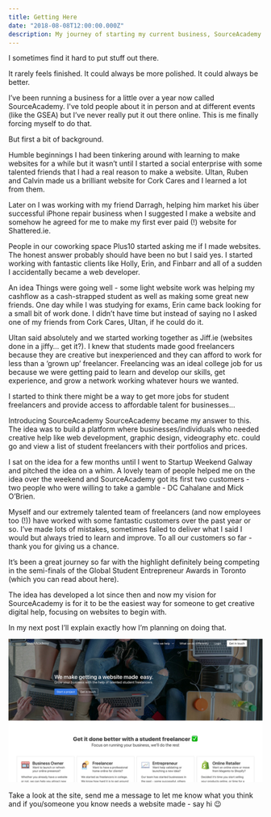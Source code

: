 ```yaml
---
title: Getting Here
date: "2018-08-08T12:00:00.000Z"
description: My journey of starting my current business, SourceAcademy.
---
```


I sometimes find it hard to put stuff out there.

It rarely feels finished. It could always be more polished. It could always be better.

I’ve been running a business for a little over a year now called SourceAcademy. I've told people about it in person and at different events (like the GSEA) but I’ve never really put it out there online. This is me finally forcing myself to do that.

But first a bit of background.

Humble beginnings
I had been tinkering around with learning to make websites for a while but it wasn’t until I started a social enterprise with some talented friends that I had a real reason to make a website. Ultan, Ruben and Calvin made us a brilliant website for Cork Cares and I learned a lot from them.

Later on I was working with my friend Darragh, helping him market his über successful iPhone repair business when I suggested I make a website and somehow he agreed for me to make my first ever paid (!) website for Shattered.ie.

People in our coworking space Plus10 started asking me if I made websites. The honest answer probably should have been no but I said yes. I started working with fantastic clients like Holly, Erin, and Finbarr and all of a sudden I accidentally became a web developer.

An idea
Things were going well - some light website work was helping my cashflow as a cash-strapped student as well as making some great new friends. One day while I was studying for exams, Erin came back looking for a small bit of work done. I didn’t have time but instead of saying no I asked one of my friends from Cork Cares, Ultan, if he could do it.

Ultan said absolutely and we started working together as Jiff.ie (websites done in a jiffy… get it?). I knew that students made good freelancers because they are creative but inexperienced and they can afford to work for less than a ‘grown up’ freelancer. Freelancing was an ideal college job for us because we were getting paid to learn and develop our skills, get experience, and grow a network working whatever hours we wanted.

I started to think there might be a way to get more jobs for student freelancers and provide access to affordable talent for businesses…

Introducing SourceAcademy
SourceAcademy became my answer to this. The idea was to build a platform where businesses/individuals who needed creative help like web development, graphic design, videography etc. could go and view a list of student freelancers with their portfolios and prices.

I sat on the idea for a few months until I went to Startup Weekend Galway and pitched the idea on a whim. A lovely team of people helped me on the idea over the weekend and SourceAcademy got its first two customers - two people who were willing to take a gamble - DC Cahalane and Mick O’Brien.

Myself and our extremely talented team of freelancers (and now employees too (!)) have worked with some fantastic customers over the past year or so. I’ve made lots of mistakes, sometimes failed to deliver what I said I would but always tried to learn and improve. To all our customers so far - thank you for giving us a chance.

It’s been a great journey so far with the highlight definitely being competing in the semi-finals of the Global Student Entrepreneur Awards in Toronto (which you can read about here).

The idea has developed a lot since then and now my vision for SourceAcademy is for it to be the easiest way for someone to get creative digital help, focusing on websites to begin with.

In my next post I’ll explain exactly how I’m planning on doing that.

![sourceacademy.co](./sourceacademy.co.jpg)

Take a look at the site, send me a message to let me know what you think and if you/someone you know needs a website made - say hi 😉
